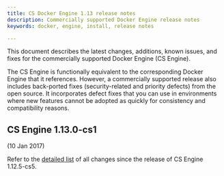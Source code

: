```yaml
---
title: CS Docker Engine 1.13 release notes
description: Commercially supported Docker Engine release notes
keywords: docker, engine, install, release notes

---
```


This document describes the latest changes, additions, known issues, and fixes
for the commercially supported Docker Engine (CS Engine).

The CS Engine is functionally equivalent to the corresponding Docker Engine that
it references. However, a commercially supported release also includes
back-ported fixes (security-related and priority defects) from the open source.
It incorporates defect fixes that you can use in environments where new features
cannot be adopted as quickly for consistency and compatibility reasons.

## CS Engine 1.13.0-cs1

(10 Jan 2017)

Refer to the [detailed list](https://github.com/docker/docker/releases/tag/v1.13.0-rc5) of all
changes since the release of CS Engine 1.12.5-cs5.
